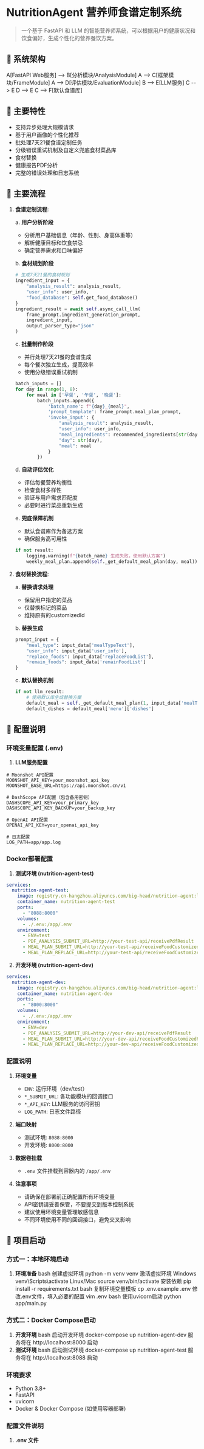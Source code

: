 # NutritionAgent 营养师食谱定制系统

> 一个基于 FastAPI 和 LLM 的智能营养师系统，可以根据用户的健康状况和饮食偏好，生成个性化的营养餐饮方案。

## 🌟 系统架构

A[FastAPI Web服务] --> B[分析模块/AnalysisModule]
A --> C[框架模块/FrameModule]
A --> D[评估模块/EvaluationModule]
B --> E[LLM服务]
C --> E
D --> E
C --> F[默认食谱库]

## 🚀 主要特性

- 支持异步处理大规模请求
- 基于用户画像的个性化推荐
- 批处理7天21餐食谱定制任务
- 分级错误重试机制及自定义兜底食材菜品库
- 食材替换
- 健康报告PDF分析
- 完整的错误处理和日志系统


## 🔄 主要流程

1. **食谱定制流程**:

   a. **用户分析阶段**
   - 分析用户基础信息（年龄、性别、身高体重等）
   - 解析健康目标和饮食禁忌
   - 确定营养需求和口味偏好

   b. **食材规划阶段**
   ```python
   # 生成7天21餐的食材规划
   ingredient_input = {
       "analysis_result": analysis_result,
       "user_info": user_info,
       "food_database": self.get_food_database()
   }
   ingredient_result = await self.async_call_llm(
       frame_prompt.ingredient_generation_prompt, 
       ingredient_input, 
       output_parser_type="json"
   )
   ```

   c. **批量制作阶段**
   - 并行处理7天21餐的食谱生成
   - 每个餐次独立生成，提高效率
   - 使用分级错误重试机制
   ```python
   batch_inputs = []
   for day in range(1, 8):
       for meal in ['早餐', '午餐', '晚餐']:
           batch_inputs.append({
               'batch_name': f"{day}_{meal}",
               'prompt_template': frame_prompt.meal_plan_prompt,
               'invoke_input': {
                   "analysis_result": analysis_result,
                   "user_info": user_info,
                   "meal_ingredients": recommended_ingredients[str(day)][meal],
                   "day": str(day),
                   "meal": meal
               }
           })
   ```

   d. **自动评估优化**
   - 评估每餐营养均衡性
   - 检查食材多样性
   - 验证与用户需求匹配度
   - 必要时进行菜品重新生成

   e. **兜底保障机制**
   - 默认食谱库作为备选方案
   - 确保服务高可用性
   ```python
   if not result:
       logging.warning(f"{batch_name} 生成失败，使用默认方案")
       weekly_meal_plan.append(self._get_default_meal_plan(day, meal))
   ```

2. **食材替换流程**:

   a. **替换请求处理**
   - 保留用户指定的菜品
   - 仅替换标记的菜品
   - 维持原有的customizedId

   b. **替换生成**
   ```python
   prompt_input = {
       "meal_type": input_data['mealTypeText'],
       "user_info": input_data['user_info'],
       "replace_foods": input_data['replaceFoodList'],
       "remain_foods": input_data['remainFoodList']
   }
   ```

   c. **默认替换机制**
   ```python
   if not llm_result:
       # 使用默认库生成替换方案
       default_meal = self._get_default_meal_plan(1, input_data['mealTypeText'])
       default_dishes = default_meal['menu']['dishes']
   ```

## 🎯 配置说明

### 环境变量配置 (.env)

1. **LLM服务配置**
```env
# Moonshot API配置
MOONSHOT_API_KEY=your_moonshot_api_key
MOONSHOT_BASE_URL=https://api.moonshot.cn/v1

# DashScope API配置（包含备用密钥）
DASHSCOPE_API_KEY=your_primary_key
DASHSCOPE_API_KEY_BACKUP=your_backup_key

# OpenAI API配置
OPENAI_API_KEY=your_openai_api_key

# 日志配置
LOG_PATH=app/app.log
```

### Docker部署配置

1. **测试环境 (nutrition-agent-test)**
```yaml
services:
  nutrition-agent-test:
    image: registry.cn-hangzhou.aliyuncs.com/big-head/nutrition-agent:latest
    container_name: nutrition-agent-test
    ports:
      - "8088:8000"
    volumes:
      - ./.env:/app/.env
    environment:
      - ENV=test
      - PDF_ANALYSIS_SUBMIT_URL=http://your-test-api/receivePdfResult
      - MEAL_PLAN_SUBMIT_URL=http://your-test-api/receiveFoodCustomizedResult
      - MEAL_PLAN_REPLACE_URL=http://your-test-api/receiveFoodCustomizedReplace
```

2. **开发环境 (nutrition-agent-dev)**
```yaml
services:
  nutrition-agent-dev:
    image: registry.cn-hangzhou.aliyuncs.com/big-head/nutrition-agent:latest
    container_name: nutrition-agent-dev
    ports:
      - "8000:8000"
    volumes:
      - ./.env:/app/.env
    environment:
      - ENV=dev
      - PDF_ANALYSIS_SUBMIT_URL=http://your-dev-api/receivePdfResult
      - MEAL_PLAN_SUBMIT_URL=http://your-dev-api/receiveFoodCustomizedResult
      - MEAL_PLAN_REPLACE_URL=http://your-dev-api/receiveFoodCustomizedReplace
```

### 配置说明

1. **环境变量**
   - `ENV`: 运行环境（dev/test）
   - `*_SUBMIT_URL`: 各功能模块的回调接口
   - `*_API_KEY`: LLM服务的访问密钥
   - `LOG_PATH`: 日志文件路径

2. **端口映射**
   - 测试环境: `8088:8000`
   - 开发环境: `8000:8000`

3. **数据卷挂载**
   - `.env` 文件挂载到容器内的 `/app/.env`

4. **注意事项**
   - 请确保在部署前正确配置所有环境变量
   - API密钥请妥善保管，不要提交到版本控制系统
   - 建议使用环境变量管理敏感信息
   - 不同环境使用不同的回调接口，避免交叉影响

## 🚀 项目启动

### 方式一：本地环境启动

1. **环境准备**
bash
创建虚拟环境
python -m venv venv
激活虚拟环境
Windows
venv\Scripts\activate
Linux/Mac
source venv/bin/activate
安装依赖
pip install -r requirements.txt
bash
复制环境变量模板
cp .env.example .env
修改.env文件，填入必要的配置
vim .env
bash
使用uvicorn启动
python app/main.py

### 方式二：Docker Compose启动

1. **开发环境**
bash
启动开发环境
docker-compose up nutrition-agent-dev
服务将在 http://localhost:8000 启动
2. **测试环境**
bash
启动测试环境
docker-compose up nutrition-agent-test
服务将在 http://localhost:8088 启动

### 环境要求

- Python 3.8+
- FastAPI
- uvicorn
- Docker & Docker Compose (如使用容器部署)

### 配置文件说明

1. **.env 文件**